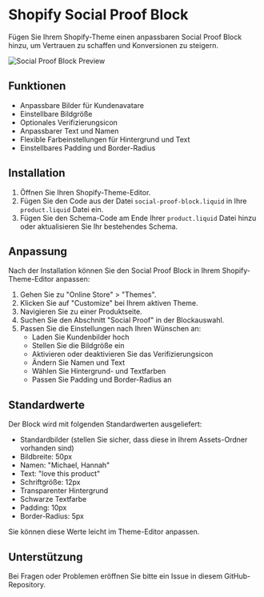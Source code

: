 # Shopify Social Proof Block

Fügen Sie Ihrem Shopify-Theme einen anpassbaren Social Proof Block hinzu, um Vertrauen zu schaffen und Konversionen zu steigern.

![Social Proof Block Preview](https://i.ibb.co/M9vDL7n/Bildschirmfoto-11-9-2024-225647-bluessenz-de.jpg)

## Funktionen

- Anpassbare Bilder für Kundenavatare
- Einstellbare Bildgröße
- Optionales Verifizierungsicon
- Anpassbarer Text und Namen
- Flexible Farbeinstellungen für Hintergrund und Text
- Einstellbares Padding und Border-Radius

## Installation

1. Öffnen Sie Ihren Shopify-Theme-Editor.
2. Fügen Sie den Code aus der Datei `social-proof-block.liquid` in Ihre `product.liquid` Datei ein.
3. Fügen Sie den Schema-Code am Ende Ihrer `product.liquid` Datei hinzu oder aktualisieren Sie Ihr bestehendes Schema.

## Anpassung

Nach der Installation können Sie den Social Proof Block in Ihrem Shopify-Theme-Editor anpassen:

1. Gehen Sie zu "Online Store" > "Themes".
2. Klicken Sie auf "Customize" bei Ihrem aktiven Theme.
3. Navigieren Sie zu einer Produktseite.
4. Suchen Sie den Abschnitt "Social Proof" in der Blockauswahl.
5. Passen Sie die Einstellungen nach Ihren Wünschen an:
   - Laden Sie Kundenbilder hoch
   - Stellen Sie die Bildgröße ein
   - Aktivieren oder deaktivieren Sie das Verifizierungsicon
   - Ändern Sie Namen und Text
   - Wählen Sie Hintergrund- und Textfarben
   - Passen Sie Padding und Border-Radius an

## Standardwerte

Der Block wird mit folgenden Standardwerten ausgeliefert:

- Standardbilder (stellen Sie sicher, dass diese in Ihrem Assets-Ordner vorhanden sind)
- Bildbreite: 50px
- Namen: "Michael, Hannah"
- Text: "love this product"
- Schriftgröße: 12px
- Transparenter Hintergrund
- Schwarze Textfarbe
- Padding: 10px
- Border-Radius: 5px

Sie können diese Werte leicht im Theme-Editor anpassen.

## Unterstützung

Bei Fragen oder Problemen eröffnen Sie bitte ein Issue in diesem GitHub-Repository.
